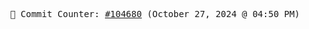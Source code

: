 <p align="center">
    <samp>
        📮 Commit Counter: <a href="https://github.com/Javascript-void0/Javascript-void0/commits/main">#104680</a> (October 27, 2024 @ 04:50 PM)
    </samp>
</p>